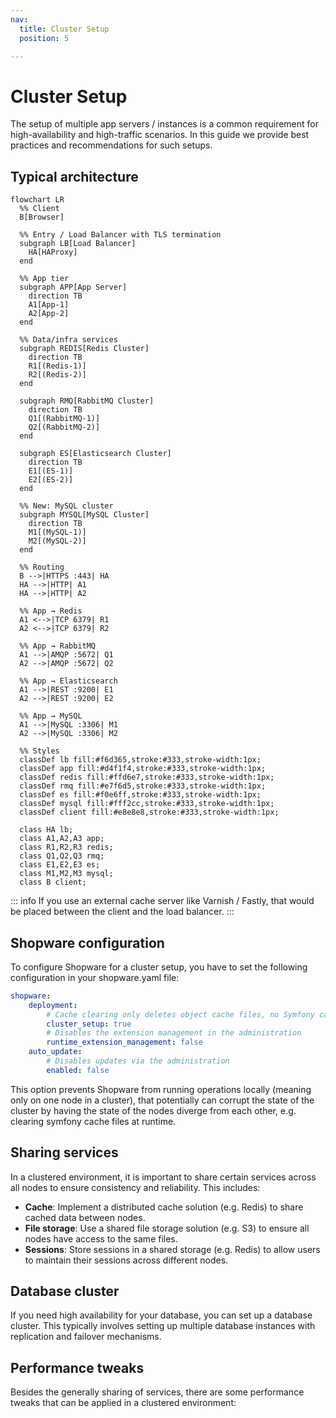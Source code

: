 ```yaml
---
nav:
  title: Cluster Setup
  position: 5

---
```


# Cluster Setup

The setup of multiple app servers / instances is a common requirement for high-availability and high-traffic scenarios. In this guide we provide best practices and recommendations for such setups.

## Typical architecture

```mermaid
flowchart LR
  %% Client
  B[Browser]

  %% Entry / Load Balancer with TLS termination
  subgraph LB[Load Balancer]
    HA[HAProxy]
  end

  %% App tier
  subgraph APP[App Server]
    direction TB
    A1[App-1]
    A2[App-2]
  end

  %% Data/infra services
  subgraph REDIS[Redis Cluster]
    direction TB
    R1[(Redis-1)]
    R2[(Redis-2)]
  end

  subgraph RMQ[RabbitMQ Cluster]
    direction TB
    Q1[(RabbitMQ-1)]
    Q2[(RabbitMQ-2)]
  end

  subgraph ES[Elasticsearch Cluster]
    direction TB
    E1[(ES-1)]
    E2[(ES-2)]
  end

  %% New: MySQL cluster
  subgraph MYSQL[MySQL Cluster]
    direction TB
    M1[(MySQL-1)]
    M2[(MySQL-2)]
  end

  %% Routing
  B -->|HTTPS :443| HA
  HA -->|HTTP| A1
  HA -->|HTTP| A2

  %% App → Redis
  A1 <-->|TCP 6379| R1
  A2 <-->|TCP 6379| R2

  %% App → RabbitMQ
  A1 -->|AMQP :5672| Q1
  A2 -->|AMQP :5672| Q2

  %% App → Elasticsearch
  A1 -->|REST :9200| E1
  A2 -->|REST :9200| E2

  %% App → MySQL
  A1 -->|MySQL :3306| M1
  A2 -->|MySQL :3306| M2

  %% Styles
  classDef lb fill:#f6d365,stroke:#333,stroke-width:1px;
  classDef app fill:#d4f1f4,stroke:#333,stroke-width:1px;
  classDef redis fill:#ffd6e7,stroke:#333,stroke-width:1px;
  classDef rmq fill:#e7f6d5,stroke:#333,stroke-width:1px;
  classDef es fill:#f0e6ff,stroke:#333,stroke-width:1px;
  classDef mysql fill:#fff2cc,stroke:#333,stroke-width:1px;
  classDef client fill:#e8e8e8,stroke:#333,stroke-width:1px;

  class HA lb;
  class A1,A2,A3 app;
  class R1,R2,R3 redis;
  class Q1,Q2,Q3 rmq;
  class E1,E2,E3 es;
  class M1,M2,M3 mysql;
  class B client;
```

::: info
If you use an external cache server like Varnish / Fastly, that would be placed between the client and the load balancer.
:::

## Shopware configuration

To configure Shopware for a cluster setup, you have to set the following configuration in your shopware.yaml file:

```yaml
shopware:
    deployment:
        # Cache clearing only deletes object cache files, no Symfony cache files on node
        cluster_setup: true
        # Disables the extension management in the administration
        runtime_extension_management: false
    auto_update:
        # Disables updates via the administration
        enabled: false
```

This option prevents Shopware from running operations locally (meaning only on one node in a cluster), that potentially can corrupt the state of the cluster by having the state of the nodes diverge from each other, e.g. clearing symfony cache files at runtime.

## Sharing services

In a clustered environment, it is important to share certain services across all nodes to ensure consistency and reliability. This includes:

- **Cache**: Implement a distributed cache solution (e.g. Redis) to share cached data between nodes.
- **File storage**: Use a shared file storage solution (e.g. S3) to ensure all nodes have access to the same files.
- **Sessions**: Store sessions in a shared storage (e.g. Redis) to allow users to maintain their sessions across different nodes.

## Database cluster

If you need high availability for your database, you can set up a database cluster. This typically involves setting up multiple database instances with replication and failover mechanisms.

<PageRef page="../configurations/database-cluster" />

## Performance tweaks

Besides the generally sharing of services, there are some performance tweaks that can be applied in a clustered environment:

<PageRef page="../configurations/performance-tweaks" />

